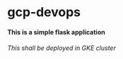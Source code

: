 # gcp-devops

#### This is a simple flask application
###### This shall be deployed in GKE cluster


